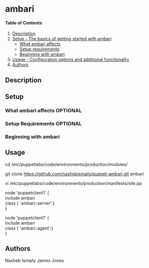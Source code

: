 # ambari

#### Table of Contents

1. [Description](#description)
1. [Setup - The basics of getting started with ambari](#setup)
    * [What ambari affects](#what-ambari-affects)
    * [Setup requirements](#setup-requirements)
    * [Beginning with ambari](#beginning-with-ambari)
1. [Usage - Configuration options and additional functionality](#usage)
1. [Authors](#authors)

## Description

## Setup

### What ambari affects **OPTIONAL**

### Setup Requirements **OPTIONAL**

### Beginning with ambari

## Usage

cd /etc/puppetlabs/code/environments/production/modules/   

git clone https://github.com/nashebismaily/puppet-ambari.git ambari  

vi /etc/puppetlabs/code/environments/production/manifests/site.pp  

node 'puppetclient1' {  
  include ambari  
  class { 'ambari::server':}  
}  

node 'puppetclient1' {  
  include ambari  
  class { 'ambari::agent':}  
}  


## Authors

Nasheb Ismaily
James Jones  
